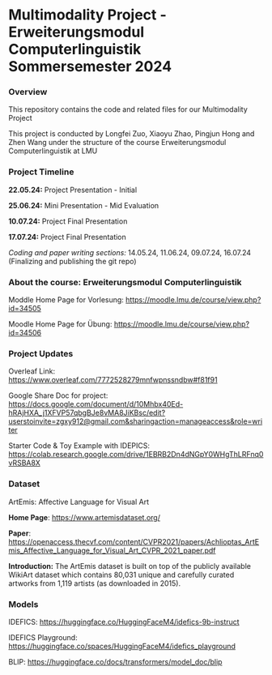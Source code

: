 # Multimodality Project - Erweiterungsmodul Computerlinguistik Sommersemester 2024

### Overview
This repository contains the code and related files for our Multimodality Project

This project is conducted by Longfei Zuo, Xiaoyu Zhao, Pingjun Hong and Zhen Wang under the structure of the course Erweiterungsmodul Computerlinguistik at LMU

### Project Timeline
**22.05.24:** Project Presentation - Initial

**25.06.24:** Mini Presentation - Mid Evaluation 

**10.07.24:** Project Final Presentation

**17.07.24:** Project Final Presentation

*Coding and paper writing sections:* 14.05.24, 11.06.24, 09.07.24, 16.07.24 (Finalizing and publishing the git repo)

### About the course: Erweiterungsmodul Computerlinguistik
Moddle Home Page for Vorlesung: https://moodle.lmu.de/course/view.php?id=34505

Moodle Home Page for Übung: https://moodle.lmu.de/course/view.php?id=34506

### Project Updates
Overleaf Link: https://www.overleaf.com/7772528279mnfwpnssndbw#f81f91

Google Share Doc for project: https://docs.google.com/document/d/10Mhbx40Ed-hRAjHXA_j1XFVP57qbgBJe8vMA8JiKBsc/edit?userstoinvite=zgxy912@gmail.com&sharingaction=manageaccess&role=writer

Starter Code & Toy Example with IDEPICS: https://colab.research.google.com/drive/1EBRB2Dn4dNGpY0WHgThLRFnq0vRSBA8X

### Dataset
ArtEmis: Affective Language for Visual Art

**Home Page**: https://www.artemisdataset.org/

**Paper**: https://openaccess.thecvf.com/content/CVPR2021/papers/Achlioptas_ArtEmis_Affective_Language_for_Visual_Art_CVPR_2021_paper.pdf 

**Introduction:**
The ArtEmis dataset is built on top of the publicly available WikiArt dataset which contains 80,031 unique and carefully curated artworks from 1,119 artists (as downloaded in 2015).

### Models
IDEFICS: https://huggingface.co/HuggingFaceM4/idefics-9b-instruct 

IDEFICS Playground: https://huggingface.co/spaces/HuggingFaceM4/idefics_playground

BLIP: https://huggingface.co/docs/transformers/model_doc/blip




